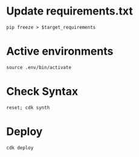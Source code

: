 # Update requirements.txt 
`pip freeze > $target_requirements`

# Active environments
`source .env/bin/activate`

# Check Syntax 
`reset; cdk synth`

# Deploy
`cdk deploy`
